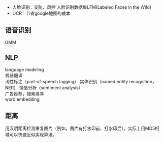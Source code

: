 - 人脸识别：安防、风控
人脸识别数据集LFM(Labeled Faces in the Wild)
- OCR：节省google地图的成本


## 语音识别
GMM

## NLP
language modeling  
机器翻译  
词性标注（part-of-speech tagging）
实体识别（named entity recognition，NER）
情感分析（sentiment analysis）  
广告推荐，搜索排序  
word embedding

## 距离
用汉明距离检测重复图片（例如，图片有打水印前、打水印后），实际上用MD5相减可以快速近似实现算法。  
